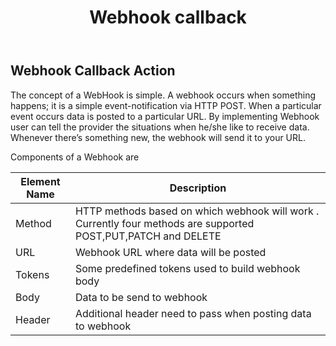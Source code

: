 ﻿---
title: "Webhook callback"
toc: true
tag: 
     - developers
     - actions
category: "Workflow"
menus: 
    nodesaction:
        icon: fa fa-link
        title: "Webhooks" 
        identifier: nodesactionwebhooks
---

## Webhook Callback Action 

The concept of a WebHook is simple. A webhook occurs when something happens; it is a simple event-notification via HTTP POST. When a particular event occurs data is posted to a particular URL. By implementing Webhook user can tell the provider the situations when he/she like to receive data. Whenever there’s something new, the webhook will send it to your URL.

Components of a Webhook are

|  Element Name | Description  |
|---|---|
| Method  | HTTP methods based on which webhook will work . Currently four methods are supported POST,PUT,PATCH and DELETE |
| URL  | Webhook URL where data will be posted |
| Tokens  | Some predefined tokens used to build webhook body|
| Body  | Data to be send to webhook |
| Header  | Additional header need to pass when posting data to webhook |